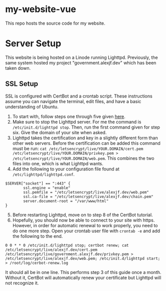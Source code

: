 # my-website-vue
This repo hosts the source code for my website.

# Server Setup
This website is being hosted on a Linode running Lighttpd. Previously, the same system hosted my project "government.alexjf.dev" which has been taken down.
## SSL Setup
SSL is configured with CertBot and a crontab script. These instructions assume you can navigate the terminal, edit files, and have a basic understanding of Ubuntu.
1. To start with, follow steps one through five given [here](https://certbot.eff.org/instructions?ws=webproduct&os=ubuntufocal).
2. Make sure to stop the Lighttpd server. For me the command is `/etc/init.d/lighttpd stop`. Then, run the first command given for step six. Give the domain of your site when asked.
3. Lighttpd takes the certification and key in a slightly different form than other web servers. Before the certification can be added this command must be run: `cat /etc/letsencrypt/live/YOUR.DOMAIN/cert.pem /etc/letsencrypt/live/YOUR.DOMAIN/privkey.pem > /etc/letsencrypt/live/YOUR.DOMAIN/web.pem`. This combines the two files into one, which is what Lighttpd wants.
4. Add the following to your configuration file found at `/etc/lighttpd/lighttpd.conf`.
```
$SERVER["socket"] == ":443" {
        ssl.engine = "enable"
        ssl.pemfile = "/etc/letsencrypt/live/alexjf.dev/web.pem"
        ssl.ca-file = "/etc/letsencrypt/live/alexjf.dev/chain.pem"
        server.document-root = "/var/www/html"
}
```
5. Before restarting Lighttpd, move on to step 8 of the CertBot tutorial.
6. Hopefully, you should now be able to connect to your site with https. However, in order for automatic renewal to work properly, you need to do one more step. Open your crontab user file with `crontab -e` and add the following to the end.
```
0 0 * * 0 /etc/init.d/lighttpd stop; certbot renew; cat /etc/letsencrypt/live/alexjf.dev/cert.pem /etc/letsencrypt/live/government.alexjf.dev/privkey.pem > /etc/letsencrypt/live/alexjf.dev/web.pem; /etc/init.d/lighttpd start; > /root/log/cerbot-renew.log
``` 
  It should all be in one line. This performs step 3 of this guide once a month. Without it, CertBot will automatically renew your certificate but Lighttpd will not recognize it.